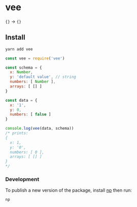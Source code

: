vee
========================================

`{}` -> `{}`

## Install

```bash
yarn add vee
```

```javascript
const vee = require('vee')

const schema = {
  x: Number,
  y: 'default value', // string
  numbers: [ Number ],
  arrays: [ [] ]
}

const data = {
  x: '1',
  y: 0,
  numbers: [ false ]
}

console.log(vee(data, schema))
/* prints:
{
  x: 1,
  y: '0',
  numbers: [ 0 ],
  arrays: [ [] ]
}
*/
```

### Development

To publish a new version of the package, install [np][np] then run:

```bash
np
```

[prettier]: https://github.com/prettier/prettier
[np]: https://github.com/sindresorhus/np
[yarn-install]: https://yarnpkg.com/lang/en/docs/install/

